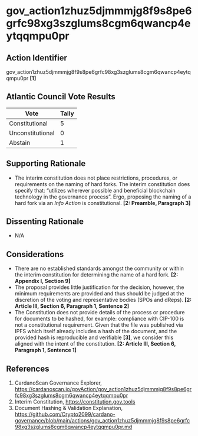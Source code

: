 # gov_action1zhuz5djmmmjg8f9s8pe6grfc98xg3szglums8cgm6qwancp4eytqqmpu0pr

## Action Identifier

gov_action1zhuz5djmmmjg8f9s8pe6grfc98xg3szglums8cgm6qwancp4eytqqmpu0pr **[1]**

## Atlantic Council Vote Results

| Vote             | Tally |
|------------------|-------|
| Constitutional   | 5     |
| Unconstitutional | 0     |
| Abstain          | 1     |

## Supporting Rationale

* The interim constitution does not place restrictions, procedures, or
  requirements on the naming of hard forks. The interim constitution does
  specify that: “utilizes wherever possible and beneficial blockchain technology
  in the governance process”. Ergo, proposing the naming of a hard fork via an
  _Info Action_ is constitutional. **[2: Preamble, Paragraph 3]**

## Dissenting Rationale

* N/A

## Considerations

* There are no established standards amongst the community or within the interim
  constitution for determining the name of a hard fork.
  **[2: Appendix I, Section 9]**
* The proposal provides little justification for the decision, however, the
  minimum requirements are provided and thus should be judged at the discretion
  of the voting and representative bodies (SPOs and dReps).
  **[2: Article III, Section 6, Paragraph 1, Sentence 2]**
* The Constitution does not provide details of the process or procedure for
  documents to be hashed, for example: compliance with CIP-100 is not a
  constitutional requirement. Given that the file was published via IPFS which
  itself already includes a hash of the document, and the provided hash is
  reproducible and verifiable **[3]**, we consider this aligned with the intent
  of the constitution. **[2: Article III, Section 6, Paragraph 1, Sentence 1]**

## References

1. CardanoScan Governance
   Explorer, https://cardanoscan.io/govAction/gov_action1zhuz5djmmmjg8f9s8pe6grfc98xg3szglums8cgm6qwancp4eytqqmpu0pr
2. Interim Constitution, https://constitution.gov.tools
3. Document Hashing & Validation
   Explanation, https://github.com/Crypto2099/cardano-governance/blob/main/actions/gov_action1zhuz5djmmmjg8f9s8pe6grfc98xg3szglums8cgm6qwancp4eytqqmpu0pr.md